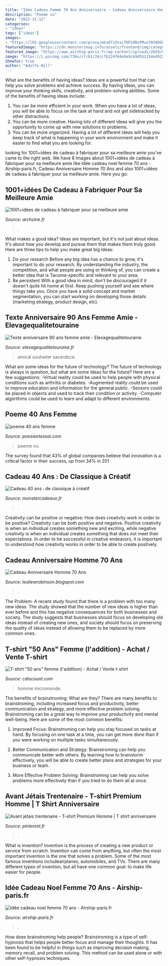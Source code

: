 ```yaml
---
title: "Idee Cadeau Femme 70 Ans Anniversaire - Cadeau Anniversaire Homme 70 Ans"
description: "Poeme vu"
date: "2022-11-12"
categories:
- "ideas"
tags: ["ideas"]
images:
- "https://lh5.googleusercontent.com/proxy/mks6TiOtaiTOPsdNsPMve70S90GhKmbM4XfPxFN30dLbOhnf54q55LY71pmJVpgDIBGvpdPz9Csx1OhTaXWxDfbu1ABc6C4eC_0usz1Q-7YuuKm7R1t6EEJWzNech6h1k6zr7EngMgRyLoYL9DF9ahUYzFODSHXmLrg=w1200-h630-p-k-no-nu"
featuredImage: "https://cdn.monsterzeug.info/assets/frontend/img/categories/57.jpg"
featured_image: "https://www.airship-paris.fr/wp-content/uploads/2019/09/idee-cadeau-de-noel-femme-70-ans-idee-cadeau-anniversaire-couple-of-idee-cadeau-de-noel-femme-70-ans-1.jpg"
image: "https://i.pinimg.com/736x/cf/b1/24/cfb124f64e9a9cb9d551154ed9252a9c.jpg"
ShowToc: true
author: "Adolfo Will"
---
```



What are the benefits of having ideas?
Ideas are a powerful tool that can help you solve problems and achieve success. By having ideas, you can improve your thinking skills, creativity, and problem-solving abilities. Some of the benefits of having ideas include: 
1) You can be more efficient in your work. When you have a lot of ideas, you will be able to focus on the task at hand and not get sidetracked by other distractions. 
2) You can be more creative. Having lots of different ideas will give you the opportunity to come up with new solutions to problems. 
3) You can be more organized. Having a lot of different ideas will help you keep track of what is happening in your work environment and make it easier to find what you are looking for.

	

		
looking for 1001+idées de cadeau à fabriquer pour sa meilleure amie you've came to the right web. We have 8 Images about 1001+idées de cadeau à fabriquer pour sa meilleure amie like Idée cadeau noel femme 70 ans - Airship-paris.fr, Cadeau Anniversaire Homme 70 Ans and also 1001+idées de cadeau à fabriquer pour sa meilleure amie. Here you go:
		
    
## 1001+idées De Cadeau à Fabriquer Pour Sa Meilleure Amie

<img loading=lazy src="https://archzine.fr/wp-content/uploads/2017/01/des-marques-pages-chats-idee-de-bricolage-facile-cadeau-pour-les-amateurs-de-la-lecture-cadeau-pour-une-amie-e1484306898364.jpg" onerror="this.onerror=null;this.src='https://tse1.mm.bing.net/th?id=OIP.LPn6MBfR2fzSJDWUEg39nQHaG9&amp;pid=15.1';" alt="1001+idées de cadeau à fabriquer pour sa meilleure amie">

_Source: archzine.fr_

>. 

	

What makes a good idea?
Ideas are important, but it's not just about ideas. It's about how you develop and pursue them that makes them truly good. Here are three tips to help you make great big ideas:
1. Do your research 
Before any big idea has a chance to grow, it's important to do your research. By understanding the industry, the competition, and what people are using or thinking of, you can create a better idea that is Tacoma-specific and relevant to your area. 
2. Be persistent 
With a good idea in mind, don't be discouraged if it doesn't quite hit home at first. Keep pushing yourself and see where things take you. Once you have a solid concept and market segmentation, you can start working on developing those details (marketing strategy, product design, etc). 

    
## Texte Anniversaire 90 Ans Femme Amie - Elevagequalitetouraine

<img loading=lazy src="http://www.elevagequalitetouraine.fr/wp-content/uploads/2019/01/texte-2-1024x729.jpg" onerror="this.onerror=null;this.src='https://tse4.mm.bing.net/th?id=OIP.rrot7A9PllwDVrWVGY9wMwHaFR&amp;pid=15.1';" alt="Texte anniversaire 90 ans femme amie - Elevagequalitetouraine">

_Source: elevagequalitetouraine.fr_

>amical souhaiter sacerdoce. 

	

What are some ideas for the future of technology?
The future of technology is always in question, but what are some ideas for the future? Here are a few suggestions: 
-Virtual reality could be used to help people with physical conditions such as arthritis or diabetes. 
-Augmented reality could be used to improve education and information for the general public. 
-Sensors could be placed in objects and used to track their condition or activity. 
-Computer algorithms could be used to learn and adapt to different environments.

    
## Poeme 40 Ans Femme

<img loading=lazy src="http://www.poesieetessai.com/images/poeme-40-ans-femme_8.jpg" onerror="this.onerror=null;this.src='https://tse2.mm.bing.net/th?id=OIP.ao-M-YZzkC1ri1tlPZh-HgHaD0&amp;pid=15.1';" alt="poeme 40 ans femme">

_Source: poesieetessai.com_

>poeme vu. 

	

The survey found that 43% of global companies believe that innovation is a critical factor in their success, up from 34% in 201
    
## Cadeau 40 Ans : De Classique à Créatif

<img loading=lazy src="https://cdn.monsterzeug.info/assets/frontend/img/categories/57.jpg" onerror="this.onerror=null;this.src='https://tse1.mm.bing.net/th?id=OIP.9EgbNjXDktpUiYQwL3CgEAHaDt&amp;pid=15.1';" alt="Cadeau 40 ans : de classique à créatif">

_Source: monstercadeaux.fr_

>. 

	

Creativity can be positive or negative: How does creativity work in order to be positive?
Creativity can be both positive and negative. Positive creativity is when an individual creates something new and exciting, while negative creativity is when an individual creates something that does not meet their expectations. In order to be successful in creative endeavors, it is important to understood how creativity works in order to be able to create positvely.

    
## Cadeau Anniversaire Homme 70 Ans

<img loading=lazy src="https://lh5.googleusercontent.com/proxy/mks6TiOtaiTOPsdNsPMve70S90GhKmbM4XfPxFN30dLbOhnf54q55LY71pmJVpgDIBGvpdPz9Csx1OhTaXWxDfbu1ABc6C4eC_0usz1Q-7YuuKm7R1t6EEJWzNech6h1k6zr7EngMgRyLoYL9DF9ahUYzFODSHXmLrg=w1200-h630-p-k-no-nu" onerror="this.onerror=null;this.src='https://tse4.mm.bing.net/th?id=OIP.btl8Maz_gPowgijx-W4p3QHaF1&amp;pid=15.1';" alt="Cadeau Anniversaire Homme 70 Ans">

_Source: lesliewrobinson.blogspot.com_

>. 

	

The Problem:
A recent study found that there is a problem with too many new ideas. The study showed that the number of new ideas is higher than ever before and this has negative consequences for both businesses and society. The study suggests that businesses should focus on developing old ideas instead of creating new ones, and society should focus on preserving the quality of ideas instead of allowing them to be replaced by more common ones.

    
## T-shirt &quot;50 Ans&quot; Femme (l&#039;addition) - Achat / Vente T-shirt

<img loading=lazy src="https://i2.cdscdn.com/pdt2/4/3/4/1/700x700/les3609521155434/rw/t-shirt-50-ans-femme-l-addition.jpg" onerror="this.onerror=null;this.src='https://tse3.mm.bing.net/th?id=OIP.k4kGwVc2oLqAP7nCHs-s8QHaHa&amp;pid=15.1';" alt="T-shirt &quot;50 ans&quot; femme (l&#039;addition) - Achat / Vente t-shirt">

_Source: cdiscount.com_

>homme micromonde. 

	

The benefits of brainstroming: What are they?
There are many benefits to brainstroming, including increased focus and productivity, better communication and strategy, and more effective problem solving. Brainstroming can be a great way to improve your productivity and mental well-being. Here are some of the most common benefits: 
1. Improved Focus: Brainstroming can help you stay focused on tasks at hand. By focusing on one task at a time, you can get more done than if you were working on multiple tasks simultaneously. 

2. Better Communication and Strategy: Brainstroming can help you communicate better with others. By learning how to brainstorm effectively, you will be able to create better plans and strategies for your business or team. 

3. More Effective Problem Solving: Brainstroming can help you solve problems more effectively than if you tried to do them all at once.

    
## Avant Jétais Trentenaire - T-shirt Premium Homme | T Shirt Anniversaire

<img loading=lazy src="https://i.pinimg.com/736x/cf/b1/24/cfb124f64e9a9cb9d551154ed9252a9c.jpg" onerror="this.onerror=null;this.src='https://tse4.mm.bing.net/th?id=OIP.nnbbFYAsqRFhSa6W84jWIgHaHa&amp;pid=15.1';" alt="Avant jétais trentenaire - T-shirt Premium Homme | T shirt anniversaire">

_Source: pinterest.fr_

>. 

	

What is invention?
Invention is the process of creating a new product or service from scratch. Invention can come from anything, but often the most important invention is the one that solves a problem. Some of the most famous inventions includeairplanes, automobiles, and TVs. There are many different types of invention, but all have one common goal: to make life easier for people.

    
## Idée Cadeau Noel Femme 70 Ans - Airship-paris.fr

<img loading=lazy src="https://www.airship-paris.fr/wp-content/uploads/2019/09/idee-cadeau-de-noel-femme-70-ans-idee-cadeau-anniversaire-couple-of-idee-cadeau-de-noel-femme-70-ans-1.jpg" onerror="this.onerror=null;this.src='https://tse1.mm.bing.net/th?id=OIP.GEnH2MVP3uKk_i1MP3bYQgHaFP&amp;pid=15.1';" alt="Idée cadeau noel femme 70 ans - Airship-paris.fr">

_Source: airship-paris.fr_

>. 

	

How does brainstroming help people?
Brainstroming is a type of self-hypnosis that helps people better focus and manage their thoughts. It has been found to be helpful in things such as improving decision making, memory recall, and problem solving. This method can be used alone or with other self-hypnosis techniques.

